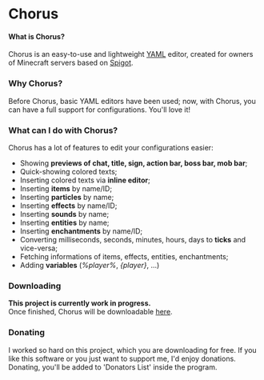 # Chorus

#### What is Chorus?
Chorus is an easy-to-use and lightweight [YAML](http://yaml.org/) editor, created for owners of Minecraft servers based on [Spigot](https://spigotmc.org).

### Why Chorus?
Before Chorus, basic YAML editors have been used; now, with Chorus, you can have a full support for configurations. You'll love it!

### What can I do with Chorus?
Chorus has a lot of features to edit your configurations easier:
* Showing **previews of chat, title, sign, action bar, boss bar, mob bar**;
* Quick-showing colored texts;
* Inserting colored texts via **inline editor**;
* Inserting **items** by name/ID;
* Inserting **particles** by name;
* Inserting **effects** by name/ID;
* Inserting **sounds** by name;
* Inserting **entities** by name;
* Inserting **enchantments** by name/ID;
* Converting milliseconds, seconds, minutes, hours, days to **ticks** and vice-versa;
* Fetching informations of items, effects, entities, enchantments;
* Adding **variables** (_%player%_, _{player}_, ...)

### Downloading
**This project is currently work in progress.**  
Once finished, Chorus will be downloadable [here](https://github.com/iAmGio/chorus/releases).

### Donating
I worked so hard on this project, which you are downloading for free. If you like this software or you just want to support me, I'd enjoy donations.  
Donating, you'll be added to 'Donators List' inside the program.